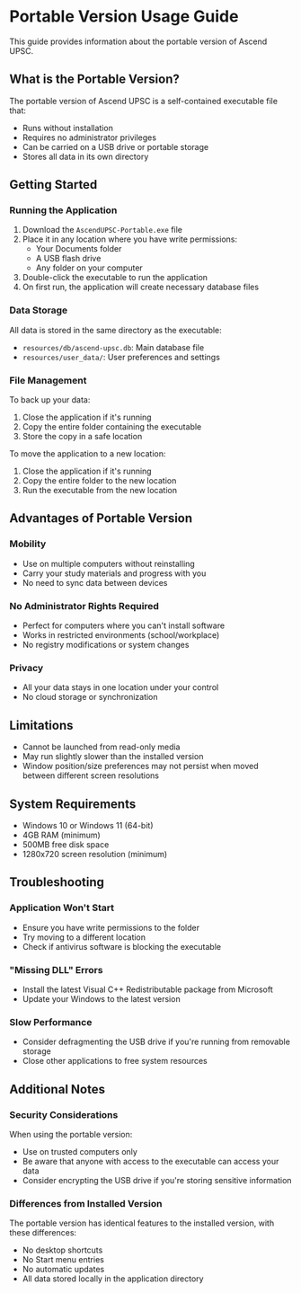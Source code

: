 # Portable Version Usage Guide

This guide provides information about the portable version of Ascend UPSC.

## What is the Portable Version?

The portable version of Ascend UPSC is a self-contained executable file that:

- Runs without installation
- Requires no administrator privileges
- Can be carried on a USB drive or portable storage
- Stores all data in its own directory

## Getting Started

### Running the Application

1. Download the `AscendUPSC-Portable.exe` file
2. Place it in any location where you have write permissions:
   - Your Documents folder
   - A USB flash drive
   - Any folder on your computer
3. Double-click the executable to run the application
4. On first run, the application will create necessary database files

### Data Storage

All data is stored in the same directory as the executable:

- `resources/db/ascend-upsc.db`: Main database file
- `resources/user_data/`: User preferences and settings

### File Management

To back up your data:

1. Close the application if it's running
2. Copy the entire folder containing the executable
3. Store the copy in a safe location

To move the application to a new location:

1. Close the application if it's running
2. Copy the entire folder to the new location
3. Run the executable from the new location

## Advantages of Portable Version

### Mobility

- Use on multiple computers without reinstalling
- Carry your study materials and progress with you
- No need to sync data between devices

### No Administrator Rights Required

- Perfect for computers where you can't install software
- Works in restricted environments (school/workplace)
- No registry modifications or system changes

### Privacy

- All your data stays in one location under your control
- No cloud storage or synchronization

## Limitations

- Cannot be launched from read-only media
- May run slightly slower than the installed version
- Window position/size preferences may not persist when moved between different screen resolutions

## System Requirements

- Windows 10 or Windows 11 (64-bit)
- 4GB RAM (minimum)
- 500MB free disk space
- 1280x720 screen resolution (minimum)

## Troubleshooting

### Application Won't Start

- Ensure you have write permissions to the folder
- Try moving to a different location
- Check if antivirus software is blocking the executable

### "Missing DLL" Errors

- Install the latest Visual C++ Redistributable package from Microsoft
- Update your Windows to the latest version

### Slow Performance

- Consider defragmenting the USB drive if you're running from removable storage
- Close other applications to free system resources

## Additional Notes

### Security Considerations

When using the portable version:

- Use on trusted computers only
- Be aware that anyone with access to the executable can access your data
- Consider encrypting the USB drive if you're storing sensitive information

### Differences from Installed Version

The portable version has identical features to the installed version, with these differences:

- No desktop shortcuts
- No Start menu entries
- No automatic updates
- All data stored locally in the application directory